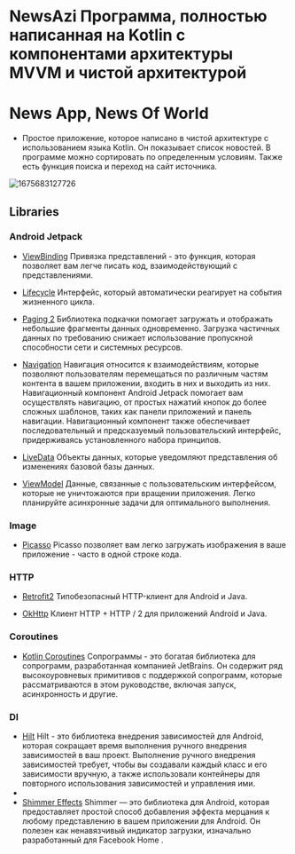 # NewsAzi Программа, полностью написанная на Kotlin с компонентами архитектуры MVVM и чистой архитектурой

# News App, News Of World

* Простое приложение, которое написано в чистой архитектуре с использованием языка Kotlin. Он
  показывает список новостей. В программе можно сортировать по определенным условиям. Также есть
  функция поиска и переход на сайт источника.


![1675683127726](https://user-images.githubusercontent.com/114995936/216970025-ddf971f2-9b8e-4402-93e8-211b1b0c7656.jpg)



## Libraries

### Android Jetpack

* [ViewBinding](https://developer.android.com/topic/libraries/view-binding) Привязка представлений -
  это функция, которая позволяет вам легче писать код, взаимодействующий с представлениями.

* [Lifecycle](https://developer.android.com/topic/libraries/architecture/lifecycle) Интерфейс,
  который автоматически реагирует на события жизненного цикла.

* [Paging 2](https://developer.android.com/topic/libraries/architecture/paging) Библиотека подкачки
  помогает загружать и отображать небольшие фрагменты данных одновременно. Загрузка частичных данных
  по требованию снижает использование пропускной способности сети и системных ресурсов.

* [Navigation](https://developer.android.com/guide/navigation?gclsrc=aw.ds&gclid=Cj0KCQiA09eQBhCxARIsAAYRiymyM6hTEs0cGr5ZCXOWtLhVUwDK1O86vf8V_Uq2DWvVYNFZwPFznzAaAllMEALw_wcB)
  Навигация относится к взаимодействиям, которые позволяют пользователям перемещаться по различным
  частям контента в вашем приложении, входить в них и выходить из них. Навигационный компонент
  Android Jetpack помогает вам осуществлять навигацию, от простых нажатий кнопок до более сложных
  шаблонов, таких как панели приложений и панель навигации. Навигационный компонент также
  обеспечивает последовательный и предсказуемый пользовательский интерфейс, придерживаясь
  установленного набора принципов.

* [LiveData](https://developer.android.com/topic/libraries/architecture/livedata) Объекты данных,
  которые уведомляют представления об изменениях базовой базы данных.

* [ViewModel](https://developer.android.com/topic/libraries/architecture/viewmodel) Данные,
  связанные с пользовательским интерфейсом, которые не уничтожаются при вращении приложения. Легко
  планируйте асинхронные задачи для оптимального выполнения.

### Image

* [Picasso](https://square.github.io/picasso/) Picasso позволяет вам легко загружать изображения в
  ваше приложение - часто в одной строке кода.

### HTTP

* [Retrofit2](https://github.com/square/retrofit) Типобезопасный HTTP-клиент для Android и Java.

* [OkHttp](https://github.com/square/okhttp) Клиент HTTP + HTTP / 2 для приложений Android и Java.

### Coroutines

* [Kotlin Coroutines](https://github.com/Kotlin/kotlinx.coroutines) Сопрограммы - это богатая
  библиотека для сопрограмм, разработанная компанией JetBrains. Он содержит ряд высокоуровневых
  примитивов с поддержкой сопрограмм, которые рассматриваются в этом руководстве, включая запуск,
  асинхронность и другие.

### DI

* [Hilt](https://developer.android.com/training/dependency-injection/hilt-android) Hilt - это
  библиотека внедрения зависимостей для Android, которая сокращает время выполнения ручного
  внедрения зависимостей в ваш проект. Выполнение ручного внедрения зависимостей требует, чтобы вы
  создавали каждый класс и его зависимости вручную, а также использовали контейнеры для повторного
  использования зависимостей и управления ими.
* 
* [Shimmer Effects](https://facebook.github.io/shimmer-android/)  Shimmer — это библиотека для
  Android, которая предоставляет простой способ добавления эффекта мерцания к любому представлению в
  вашем приложении для Android. Он полезен как ненавязчивый индикатор загрузки, изначально
  разработанный для Facebook Home .
